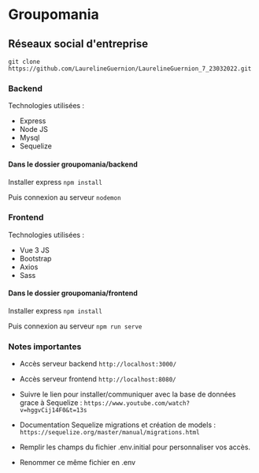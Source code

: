 # Groupomania
## Réseaux social d'entreprise
`git clone https://github.com/LaurelineGuernion/LaurelineGuernion_7_23032022.git`

### Backend
Technologies utilisées :
- Express
- Node JS
- Mysql
- Sequelize

#### Dans le dossier groupomania/backend
Installer express 
`npm install`

Puis connexion au serveur
`nodemon`

### Frontend
Technologies utilisées :
- Vue 3 JS
- Bootstrap
- Axios
- Sass

#### Dans le dossier groupomania/frontend
Installer express 
`npm install`

Puis connexion au serveur 
`npm run serve`

### Notes importantes
* Accès serveur backend `http://localhost:3000/`
* Accès serveur frontend `http://localhost:8080/`

* Suivre le lien pour installer/communiquer avec la base de données grace à Sequelize :
`https://www.youtube.com/watch?v=hggvCij14F0&t=13s`
* Documentation Sequelize migrations et création de models :
`https://sequelize.org/master/manual/migrations.html`

* Remplir les champs du fichier .env.initial pour personnaliser vos accès.
* Renommer ce même fichier en .env
